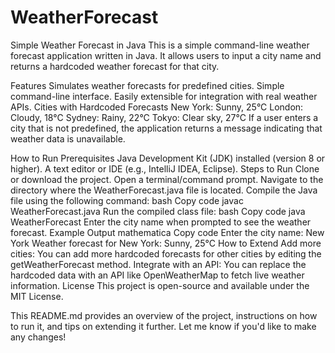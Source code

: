 # WeatherForecast
Simple Weather Forecast in Java
This is a simple command-line weather forecast application written in Java. It allows users to input a city name and returns a hardcoded weather forecast for that city.

Features
Simulates weather forecasts for predefined cities.
Simple command-line interface.
Easily extensible for integration with real weather APIs.
Cities with Hardcoded Forecasts
New York: Sunny, 25°C
London: Cloudy, 18°C
Sydney: Rainy, 22°C
Tokyo: Clear sky, 27°C
If a user enters a city that is not predefined, the application returns a message indicating that weather data is unavailable.

How to Run
Prerequisites
Java Development Kit (JDK) installed (version 8 or higher).
A text editor or IDE (e.g., IntelliJ IDEA, Eclipse).
Steps to Run
Clone or download the project.
Open a terminal/command prompt.
Navigate to the directory where the WeatherForecast.java file is located.
Compile the Java file using the following command:
bash
Copy code
javac WeatherForecast.java
Run the compiled class file:
bash
Copy code
java WeatherForecast
Enter the city name when prompted to see the weather forecast.
Example Output
mathematica
Copy code
Enter the city name: 
New York
Weather forecast for New York: Sunny, 25°C
How to Extend
Add more cities: You can add more hardcoded forecasts for other cities by editing the getWeatherForecast method.
Integrate with an API: You can replace the hardcoded data with an API like OpenWeatherMap to fetch live weather information.
License
This project is open-source and available under the MIT License.

This README.md provides an overview of the project, instructions on how to run it, and tips on extending it further. Let me know if you'd like to make any changes!
